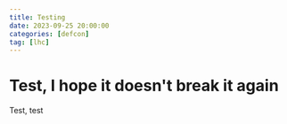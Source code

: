 ```yaml
---
title: Testing
date: 2023-09-25 20:00:00
categories: [defcon]
tag: [lhc]
---
```

# Test, I hope it doesn't break it again

Test, test
